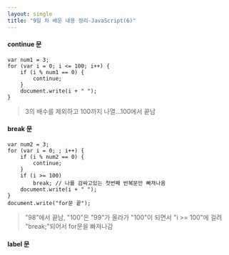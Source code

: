 ```yaml
---
layout: single
title: "9일 차 배운 내용 정리-JavaScript(6)"
---
```


#### continue 문

```
var num1 = 3;
for (var i = 0; i <= 100; i++) {
    if (i % num1 == 0) {
        continue;
    }
    document.write(i + " ");
}
```

>3의 배수를 제외하고 100까지 나열...100에서 끝남

#### break 문

```
var num2 = 3;
for (var i = 0; ; i++) {
    if (i % num2 == 0) {
        continue;
    }
    if (i >= 100)
        break; // 나를 감싸고있는 첫번째 반복문만 빠져나옴
    document.write(i + " ");
}
document.write("for문 끝");
```

>"98"에서 끝남, "100"은 "99"가 올라가 "100"이 되면서 "i >= 100"에 걸려 "break;"되어서 for문을 빠져나감

#### label 문

```
